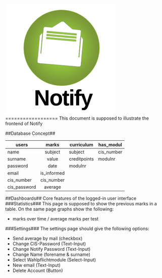 <img src="https://raw.githubusercontent.com/PascalGoergen/CISServiceFrontend/master/img/notify.png"> 
==================
This document is supposed to illustrate the frontend of Notify


##Database Concept##

| users         | marks         | curriculum | has_modul |
| ------------- |:-------------:|------------|-----------|
| name          | subject       | subject    | cis_number|
| surname       | value         |creditpoints| modulnr   |
| password      | date          | modulnr    |
| email         | is_informed   |
| cis_number    | cis_number    |
| cis_password  | average       |


##Dashboards##
Core features of the logged-in user interface
###Statistics###
This page is supposed to show the previous marks in a table. On the same page graphs show the following:
- marks over time / average marks per test

###Settings###
The settings page should give the following options:
- Send average by mail (checkbox)
- Change CIS-Password (Text-Input)
- Change Notify Password (Text-Input)
- Change Name (forename & surname)
- Select Wahlpflichtmodule (Select-Input)
- New email (Text-Input)
- Delete Account (Button)
